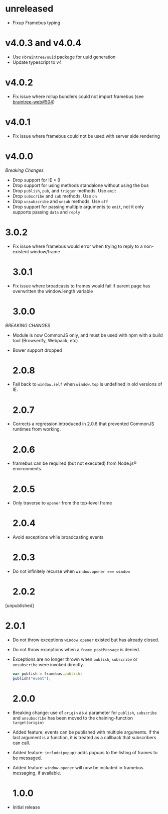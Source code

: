 # unreleased

- Fixup Framebus typing

# v4.0.3 and v4.0.4

- Use `@braintree/uuid` package for uuid generation
- Update typescript to v4

# v4.0.2

- Fix issue where rollup bundlers could not import framebus (see [braintree-web#504](https://github.com/braintree/braintree-web/issues/504))

# v4.0.1

- Fix issue where framebus could not be used with server side rendering

# v4.0.0

_Breaking Changes_

- Drop support for IE < 9
- Drop support for using methods standalone without using the bus
- Drop `publish`, `pub`, and `trigger` methods. Use `emit`
- Drop `subscribe` and `sub` methods. Use `on`
- Drop `unsubscribe` and `unsub` methods. Use `off`
- Drop support for passing multiple arguments to `emit`, not it only supports passing `data` and `reply`

# 3.0.2

- Fix issue where framebus would error when trying to reply to a non-existent window/frame

  # 3.0.1

- Fix issue where broadcasts to frames would fail if parent page has overwritten the window.length variable

  # 3.0.0

_BREAKING CHANGES_

- Module is now CommonJS only, and must be used with npm with a build tool (Browserify, Webpack, etc)
- Bower support dropped

  # 2.0.8

- Fall back to `window.self` when `window.top` is undefined in old versions of IE.

  # 2.0.7

- Corrects a regression introduced in 2.0.6 that prevented CommonJS runtimes from working.

  # 2.0.6

- framebus can be required (but not executed) from Node.js® environments.

  # 2.0.5

- Only traverse to `opener` from the top-level frame

  # 2.0.4

- Avoid exceptions while broadcasting events

  # 2.0.3

- Do not infinitely recurse when `window.opener === window`

  # 2.0.2

[unpublished]

# 2.0.1

- Do not throw exceptions `window.opener` existed but has already closed.
- Do not throw exceptions when a `frame.postMessage` is denied.
- Exceptions are no longer thrown when `publish`, `subscribe` or `unsubscribe` were invoked directly.

  ```javascript
  var publish = framebus.publish;
  publish("event");
  ```

  # 2.0.0

- Breaking change: use of `origin` as a parameter for `publish`, `subscribe` and `unsubscribe` has been moved to the chaining-function `target(origin)`
- Added feature: events can be published with multiple arguments. If the last argument is a function, it is treated as a callback that subscribers can call.
- Added feature: `include(popup)` adds popups to the listing of frames to be messaged.
- Added feature: `window.opener` will now be included in framebus messaging, if available.

  # 1.0.0

- Initial release
